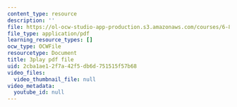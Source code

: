 ```yaml
---
content_type: resource
description: ''
file: https://ol-ocw-studio-app-production.s3.amazonaws.com/courses/6-832-underactuated-robotics-spring-2009/2cba1ae12f7a42f5db6d751515f57b68_QI09XKVW_8E.pdf
file_type: application/pdf
learning_resource_types: []
ocw_type: OCWFile
resourcetype: Document
title: 3play pdf file
uid: 2cba1ae1-2f7a-42f5-db6d-751515f57b68
video_files:
  video_thumbnail_file: null
video_metadata:
  youtube_id: null
---
```

